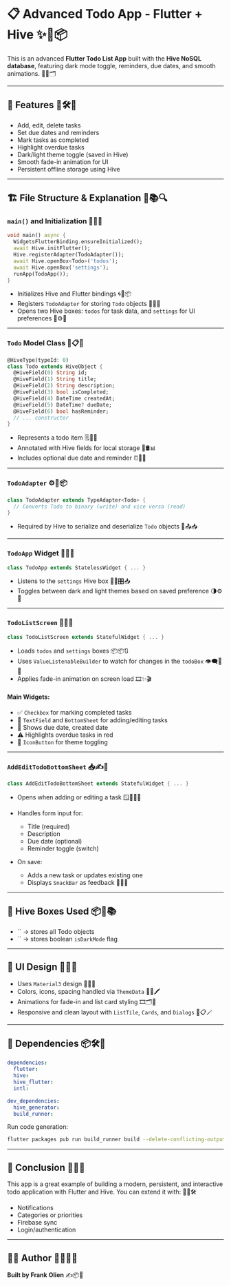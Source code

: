 # 📋 Advanced Todo App - Flutter + Hive ✨📝📦

This is an advanced **Flutter Todo List App** built with the **Hive NoSQL database**, featuring dark mode toggle, reminders, due dates, and smooth animations. 🧠📲🗂️

---

## 🚀 Features 🚧🛠️🎯

* Add, edit, delete tasks
* Set due dates and reminders
* Mark tasks as completed
* Highlight overdue tasks
* Dark/light theme toggle (saved in Hive)
* Smooth fade-in animation for UI
* Persistent offline storage using Hive

---

## 🏗️ File Structure & Explanation 🧱📚🔍

### `main()` and Initialization 🧪🔧🚀

```dart
void main() async {
  WidgetsFlutterBinding.ensureInitialized();
  await Hive.initFlutter();
  Hive.registerAdapter(TodoAdapter());
  await Hive.openBox<Todo>('todos');
  await Hive.openBox('settings');
  runApp(TodoApp());
}
```

* Initializes Hive and Flutter bindings 🌀🧰📦
* Registers `TodoAdapter` for storing `Todo` objects 🔖📁🧠
* Opens two Hive boxes: `todos` for task data, and `settings` for UI preferences 📂⚙️📝

---

### `Todo` Model Class 🧾📋📌

```dart
@HiveType(typeId: 0)
class Todo extends HiveObject {
  @HiveField(0) String id;
  @HiveField(1) String title;
  @HiveField(2) String description;
  @HiveField(3) bool isCompleted;
  @HiveField(4) DateTime createdAt;
  @HiveField(5) DateTime? dueDate;
  @HiveField(6) bool hasReminder;
  // ... constructor
}
```

* Represents a todo item 🗒️📌🧠
* Annotated with Hive fields for local storage 💾🛢️📊
* Includes optional due date and reminder ⏰📆🔔

---

### `TodoAdapter` ⚙️🔁📦

```dart
class TodoAdapter extends TypeAdapter<Todo> {
  // Converts Todo to binary (write) and vice versa (read)
}
```

* Required by Hive to serialize and deserialize `Todo` objects 🧰📤📥

---

### `TodoApp` Widget 📱🌐🧭

```dart
class TodoApp extends StatelessWidget { ... }
```

* Listens to the `settings` Hive box 🕵️‍♂️🎛️📥
* Toggles between dark and light themes based on saved preference 🌗⚙️🎨

---

### `TodoListScreen` 📝📄📲

```dart
class TodoListScreen extends StatefulWidget { ... }
```

* Loads `todos` and `settings` boxes 📦📦🔃
* Uses `ValueListenableBuilder` to watch for changes in the `todoBox` 👁️‍🗨️🎯🧠
* Applies fade-in animation on screen load 🎞️✨🎬

#### Main Widgets:

* ✅ `Checkbox` for marking completed tasks
* 📝 `TextField` and `BottomSheet` for adding/editing tasks
* 📅 Shows due date, created date
* ⚠️ Highlights overdue tasks in red
* 🌙 `IconButton` for theme toggling

---

### `AddEditTodoBottomSheet` 📥✍️🧾

```dart
class AddEditTodoBottomSheet extends StatefulWidget { ... }
```

* Opens when adding or editing a task 🪟🧑‍💻📌
* Handles form input for:

  * Title (required)
  * Description
  * Due date (optional)
  * Reminder toggle (switch)
* On save:

  * Adds a new task or updates existing one
  * Displays `SnackBar` as feedback 🥪📩📣

---

## 💾 Hive Boxes Used 📦📘📚

* \`\` → stores all Todo objects
* \`\` → stores boolean `isDarkMode` flag

---

## 📱 UI Design 🎨🧩📐

* Uses `Material3` design 📑🧱📱
* Colors, icons, spacing handled via `ThemeData` 🎨🔧🖍️
* Animations for fade-in and list card styling 🎞️🗂️💫
* Responsive and clean layout with `ListTile`, `Cards`, and `Dialogs` 🧼📋🪄

---

## 🔧 Dependencies 📦🛠️📄

```yaml
dependencies:
  flutter:
  hive:
  hive_flutter:
  intl:

dev_dependencies:
  hive_generator:
  build_runner:
```

Run code generation:

```bash
flutter packages pub run build_runner build --delete-conflicting-outputs
```

---

## 📎 Conclusion 🧠✅📌

This app is a great example of building a modern, persistent, and interactive todo application with Flutter and Hive. You can extend it with: 🚀🧱🛠️

* Notifications
* Categories or priorities
* Firebase sync
* Login/authentication

---

## 👨‍💻 Author 🧑‍💻📣📨

**Built by Frank Olien** ✍️📦🎯
